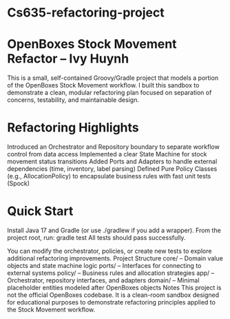 # Cs635-refactoring-project
# OpenBoxes Stock Movement Refactor – Ivy Huynh

This is a small, self-contained Groovy/Gradle project that models a portion of the OpenBoxes Stock Movement workflow.
I built this sandbox to demonstrate a clean, modular refactoring plan focused on separation of concerns, testability, and maintainable design.
# Refactoring Highlights
Introduced an Orchestrator and Repository boundary to separate workflow control from data access
Implemented a clear State Machine for stock movement status transitions
Added Ports and Adapters to handle external dependencies (time, inventory, label parsing)
Defined Pure Policy Classes (e.g., AllocationPolicy) to encapsulate business rules with fast unit tests (Spock)
# Quick Start
Install Java 17 and Gradle (or use ./gradlew if you add a wrapper).
From the project root, run:
gradle test
All tests should pass successfully.

You can modify the orchestrator, policies, or create new tests to explore additional refactoring improvements.
Project Structure
core/ – Domain value objects and state machine logic
ports/ – Interfaces for connecting to external systems
policy/ – Business rules and allocation strategies
app/ – Orchestrator, repository interfaces, and adapters
domain/ – Minimal placeholder entities modeled after OpenBoxes objects
Notes
This project is not the official OpenBoxes codebase.
It is a clean-room sandbox designed for educational purposes to demonstrate refactoring principles applied to the Stock Movement workflow.
